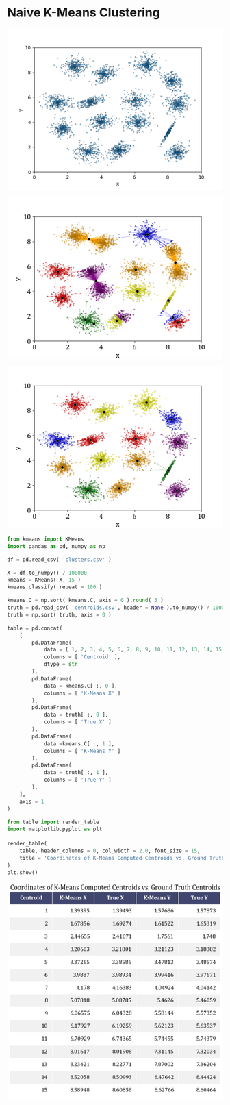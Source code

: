 # Naive K-Means Clustering

<p align="center">
    <img src="photos/clusters.png">
</p>

<p align="center">
    <img src="photos/clusters1.png">
</p>

<p align="center">
    <img src="photos/clusters100.png">
</p>

```python
from kmeans import KMeans
import pandas as pd, numpy as np
```


```python
df = pd.read_csv( 'clusters.csv' )
```


```python
X = df.to_numpy() / 100000
kmeans = KMeans( X, 15 )
kmeans.classify( repeat = 100 )
```


```python
kmeans.C = np.sort( kmeans.C, axis = 0 ).round( 5 )
truth = pd.read_csv( 'centroids.csv', header = None ).to_numpy() / 100000
truth = np.sort( truth, axis = 0 )
```


```python
table = pd.concat( 
    [ 
        pd.DataFrame( 
            data = [ 1, 2, 3, 4, 5, 6, 7, 8, 9, 10, 11, 12, 13, 14, 15 ], 
            columns = [ 'Centroid' ],
            dtype = str
        ),
        pd.DataFrame( 
            data = kmeans.C[ :, 0 ], 
            columns = [ 'K-Means X' ] 
        ),
        pd.DataFrame( 
            data = truth[ :, 0 ], 
            columns = [ 'True X' ] 
        ),
        pd.DataFrame( 
            data =kmeans.C[ :, 1 ], 
            columns = [ 'K-Means Y' ] 
        ),
        pd.DataFrame( 
            data = truth[ :, 1 ], 
            columns = [ 'True Y' ] 
        ),
    ],
    axis = 1
)
```


```python
from table import render_table
import matplotlib.pyplot as plt

render_table( 
    table, header_columns = 0, col_width = 2.0, font_size = 15,
    title = 'Coordinates of K-Means Computed Centroids vs. Ground Truth Centroids' 
)
plt.show()
```

<p align="center">
    <img src="photos/table.png">
</p>
